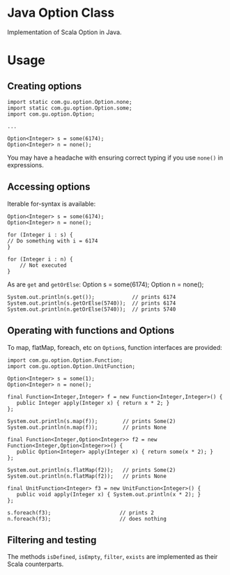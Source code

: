 Java Option Class
=================
Implementation of Scala Option in Java.

Usage
=====

Creating options
----------------

    import static com.gu.option.Option.none;
    import static com.gu.option.Option.some;
    import com.gu.option.Option;
    
    ...

    Option<Integer> s = some(6174);
    Option<Integer> n = none();

You may have a headache with ensuring correct typing if you use `none()` in expressions.


Accessing options
-----------------
Iterable for-syntax is available:

    Option<Integer> s = some(6174);
    Option<Integer> n = none();

    for (Integer i : s) {
	// Do something with i = 6174
    }

    for (Integer i : n) {
        // Not executed
    }

As are `get` and `getOrElse`:
    Option<Integer> s = some(6174);
    Option<Integer> n = none();

    System.out.println(s.get());            // prints 6174
    System.out.println(s.getOrElse(5740));  // prints 6174
    System.out.println(n.getOrElse(5740));  // prints 5740


Operating with functions and Options
------------------------------------
To map, flatMap, foreach, etc on `Option`s, function interfaces are provided:

    import com.gu.option.Option.Function;
    import com.gu.option.Option.UnitFunction;

    Option<Integer> s = some(1);
    Option<Integer> n = none();

    final Function<Integer,Integer> f = new Function<Integer,Integer>() {
       public Integer apply(Integer x) { return x * 2; }
    };

    System.out.println(s.map(f));        // prints Some(2)
    System.out.println(n.map(f));        // prints None

    final Function<Integer,Option<Integer>> f2 = new Function<Integer,Option<Integer>>() {
       public Option<Integer> apply(Integer x) { return some(x * 2); }
    };

    System.out.println(s.flatMap(f2));   // prints Some(2)
    System.out.println(n.flatMap(f2));   // prints None

    final UnitFunction<Integer> f3 = new UnitFunction<Integer>() {
       public void apply(Integer x) { System.out.println(x * 2); }
    };

    s.foreach(f3);                      // prints 2
    n.foreach(f3);                      // does nothing


Filtering and testing
---------------------
The methods `isDefined`, `isEmpty`, `filter`, `exists` are implemented as their Scala counterparts.








